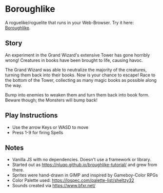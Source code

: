 # Boroughlike
A roguelike/roguelite that runs in your Web-Browser.
Try it here: [Boroughlike](https://fiddlydigital.github.io/Boroughlike/).

## Story
An experiment in the Grand Wizard's extensive Tower has gone horribly wrong!
Creatures in books have been brought to life, causing havoc.

The Grand Wizard was able to neutralize the majority of the creatures, turning them back into their books.
Now is your chance to escape! Race to the bottom of the Tower, collecting as many magic books as possible along the way.

Bump into enemies to weaken them and turn them back into book form. Beware though; the Monsters will bump back!

## Play Instructions
* Use the arrow Keys or WASD to move
* Press 1-9 for firing Spells

## Notes
* Vanilla JS with no dependencies. Doesn't use a framework or library.
* Started out as https://nluqo.github.io/broughlike-tutorial/ and grew from there.
* Sprites were hand-drawn in GIMP and inspired by Gameboy-Color RPGs
* Color Palette used: https://lospec.com/palette-list/sheltzy32
* Sounds created via https://www.bfxr.net/